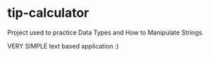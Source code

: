 # tip-calculator

Project used to practice Data Types and How to Manipulate Strings.

VERY SIMPLE text based application :)
